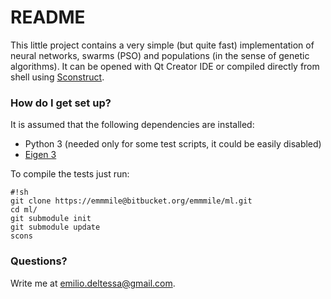 # README #

This little project contains a very simple (but quite fast) implementation of neural networks, swarms (PSO) and populations (in the sense of genetic algorithms).
It can be opened with Qt Creator IDE or compiled directly from shell using [Sconstruct](http://www.scons.org/).

### How do I get set up? ###

It is assumed that the following dependencies are installed:

* Python 3 (needed only for some test scripts, it could be easily disabled)
* [Eigen 3](http://eigen.tuxfamily.org/)

To compile the tests just run:

```
#!sh
git clone https://emmmile@bitbucket.org/emmmile/ml.git
cd ml/
git submodule init
git submodule update
scons
```

### Questions? ###

Write me at emilio.deltessa@gmail.com.